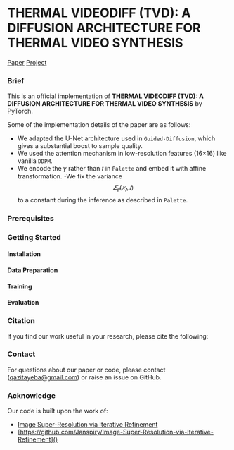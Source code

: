 # THERMAL VIDEODIFF (TVD): A DIFFUSION ARCHITECTURE FOR THERMAL VIDEO SYNTHESIS

[Paper]()  [Project]()
### Brief
This is an official implementation of **THERMAL VIDEODIFF (TVD): A DIFFUSION ARCHITECTURE FOR THERMAL VIDEO SYNTHESIS** by PyTorch.

Some of the implementation details of the paper are as follows:

- We adapted the U-Net architecture used in `Guided-Diffusion`, which gives a substantial boost to sample quality.
- We used the attention mechanism in low-resolution features (16×16) like vanilla `DDPM`.
- We encode the 𝛾 rather than 𝑡 in `Palette` and embed it with affine transformation.
-We fix the variance $$𝛴_𝜃(𝑥_𝑡,𝑡)$$ to a constant during the inference as described in `Palette`.

### Prerequisites

### Getting Started

#### Installation

#### Data Preparation

#### Training

#### Evaluation

### Citation

If you find our work useful in your research, please cite the following:

### Contact

For questions about our paper or code, please contact ([qazitayeba@gmail.com](https://github.com/ashutosh1807)) or raise an issue on GitHub.

### Acknowledge

Our code is built upon the work of:
- [Image Super-Resolution via Iterative Refinement](https://arxiv.org/pdf/2104.07636.pdf)
- [https://github.com/Janspiry/Image-Super-Resolution-via-Iterative-Refinement]()

